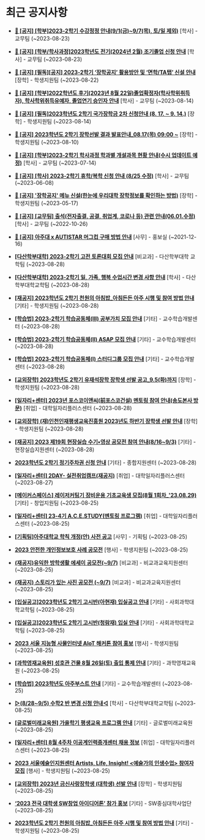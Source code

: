 # 최근 공지사항

* **[📌 [공지] [학부]2023-2학기 수강정정 안내(9/1(금)~9/7(목), 토/일 제외)](http://ajou.ac.kr/kr/ajou/notice.do?mode=view&amp;articleNo=220411&amp;article.offset=0&amp;articleLimit=30)**
 [학사] - 교무팀 (~2023-08-23)

* **[📌 [공지] [학부/학사과정]2023학년도 전기(2024년 2월) 조기졸업 신청 안내](http://ajou.ac.kr/kr/ajou/notice.do?mode=view&amp;articleNo=220402&amp;article.offset=0&amp;articleLimit=30)**
 [학사] - 교무팀 (~2023-08-23)

* **[📌 [공지] [필독][공지] 2023-2학기 ‘장학공지’ 활용방안 및 ‘면학/TA탭’ 신설 안내](http://ajou.ac.kr/kr/ajou/notice.do?mode=view&amp;articleNo=220288&amp;article.offset=0&amp;articleLimit=30)**
 [장학] - 학생지원팀 (~2023-08-22)

* **[📌 [공지] [학부]2022학년도 후기(2023년 8월 22일)졸업확정자(학사학위취득자), 학사학위취득유예자, 졸업연기 승인자 안내](http://ajou.ac.kr/kr/ajou/notice.do?mode=view&amp;articleNo=220071&amp;article.offset=0&amp;articleLimit=30)**
 [학사] - 교무팀 (~2023-08-14)

* **[📌 [공지] [필독]2023학년도 2학기 국가장학금 2차 신청안내 (8. 17. ~ 9. 14.)](http://ajou.ac.kr/kr/ajou/notice.do?mode=view&amp;articleNo=220054&amp;article.offset=0&amp;articleLimit=30)**
 [장학] - 학생지원팀 (~2023-08-14)

* **[📌 [공지] 2023학년도 2학기 장학선발 결과 발표안내_08.17(목) 09:00 ~](http://ajou.ac.kr/kr/ajou/notice.do?mode=view&amp;articleNo=219971&amp;article.offset=0&amp;articleLimit=30)**
 [장학] - 학생지원팀 (~2023-08-10)

* **[📌 [공지] [학부]2023-2학기 학사과정 학과별 개설과목 현황 안내(수시 업데이트 예정)](http://ajou.ac.kr/kr/ajou/notice.do?mode=view&amp;articleNo=219065&amp;article.offset=0&amp;articleLimit=30)**
 [학사] - 교무팀 (~2023-07-14)

* **[📌 [공지] [학사] 2023-2학기 휴학/복학 신청 안내 (8/25 수정)](http://ajou.ac.kr/kr/ajou/notice.do?mode=view&amp;articleNo=215587&amp;article.offset=0&amp;articleLimit=30)**
 [학사] - 교무팀 (~2023-06-08)

* **[📌 [공지] &#x27;장학공지&#x27; 메뉴 신설(한눈에 우리대학 장학정보를 확인하는 방법)](http://ajou.ac.kr/kr/ajou/notice.do?mode=view&amp;articleNo=214764&amp;article.offset=0&amp;articleLimit=30)**
 [장학] - 학생지원팀 (~2023-05-17)

* **[📌 [공지] [교무팀] 출석(전자출결, 공결, 취업계, 코로나 등) 관련 안내(06.01.수정)](http://ajou.ac.kr/kr/ajou/notice.do?mode=view&amp;articleNo=205552&amp;article.offset=0&amp;articleLimit=30)**
 [학사] - 교무팀 (~2022-10-26)

* **[📌 [공지] 아주대 x AUTISTAR 머그컵 구매 방법 안내](http://ajou.ac.kr/kr/ajou/notice.do?mode=view&amp;articleNo=147976&amp;article.offset=0&amp;articleLimit=30)**
 [사무] - 홍보실 (~2021-12-16)

* **[[다산학부대학] 2023-2학기 고전 토론대회 모집 안내](http://ajou.ac.kr/kr/ajou/notice.do?mode=view&amp;articleNo=220578&amp;article.offset=0&amp;articleLimit=30)**
 [비교과] - 다산학부대학 교학팀 (~2023-08-28)

* **[[다산학부대학] 2023-2학기 일, 가족, 행복 수업시간 변경 사항 안내](http://ajou.ac.kr/kr/ajou/notice.do?mode=view&amp;articleNo=220575&amp;article.offset=0&amp;articleLimit=30)**
 [학사] - 다산학부대학교학팀 (~2023-08-28)

* **[[재공지] 2023학년도 2학기 천원의 아침밥_아침든든 아주 시행 및 참여 방법 안내](http://ajou.ac.kr/kr/ajou/notice.do?mode=view&amp;articleNo=220570&amp;article.offset=0&amp;articleLimit=30)**
 [기타] - 학생지원팀 (~2023-08-28)

* **[[학습법] 2023-2학기 학습공동체(III) 공부가치 모집 안내](http://ajou.ac.kr/kr/ajou/notice.do?mode=view&amp;articleNo=220563&amp;article.offset=0&amp;articleLimit=30)**
 [기타] - 교수학습개발센터 (~2023-08-28)

* **[[학습법] 2023-2학기 학습공동체(II) ASAP 모집 안내](http://ajou.ac.kr/kr/ajou/notice.do?mode=view&amp;articleNo=220561&amp;article.offset=0&amp;articleLimit=30)**
 [기타] - 교수학습개발센터 (~2023-08-28)

* **[[학습법] 2023-2학기 학습공동체(I) 스터디그룹 모집 안내](http://ajou.ac.kr/kr/ajou/notice.do?mode=view&amp;articleNo=220560&amp;article.offset=0&amp;articleLimit=30)**
 [기타] - 교수학습개발센터 (~2023-08-28)

* **[[교외장학] 2023학년도 2학기 유재석장학 장학생 선발 공고_9.5(화)까지](http://ajou.ac.kr/kr/ajou/notice.do?mode=view&amp;articleNo=220551&amp;article.offset=0&amp;articleLimit=30)**
 [장학] - 학생지원팀 (~2023-08-28)

* **[[일자리+센터] 2023년 포스코이앤씨(前포스코건설) 멘토링 참여 안내(송도본사 방문)](http://ajou.ac.kr/kr/ajou/notice.do?mode=view&amp;articleNo=220548&amp;article.offset=0&amp;articleLimit=30)**
 [취업] - 대학일자리플러스센터 (~2023-08-28)

* **[[교외장학] (재)인천인재평생교육진흥원 2023년도 하반기 장학생 선발 안내](http://ajou.ac.kr/kr/ajou/notice.do?mode=view&amp;articleNo=220546&amp;article.offset=0&amp;articleLimit=30)**
 [장학] - 학생지원팀 (~2023-08-28)

* **[[재공지] 2023 제19회 현장실습 수기•영상 공모전 참여 안내(8/16~9/3)](http://ajou.ac.kr/kr/ajou/notice.do?mode=view&amp;articleNo=220544&amp;article.offset=0&amp;articleLimit=30)**
 [기타] - 현장실습지원센터 (~2023-08-28)

* **[2023학년도 2학기 정기주차권 신청 안내](http://ajou.ac.kr/kr/ajou/notice.do?mode=view&amp;articleNo=220540&amp;article.offset=0&amp;articleLimit=30)**
 [기타] - 종합지원센터 (~2023-08-28)

* **[[일자리+센터] 2DAY- 실전취업캠프(재공지)](http://ajou.ac.kr/kr/ajou/notice.do?mode=view&amp;articleNo=220535&amp;article.offset=0&amp;articleLimit=30)**
 [취업] - 대학일자리플러스센터 (~2023-08-27)

* **[[메이커스페이스] 레이저커팅기 장비운용 기초교육생 모집(8월 1회차_&#x27;23.08.29)](http://ajou.ac.kr/kr/ajou/notice.do?mode=view&amp;articleNo=220529&amp;article.offset=0&amp;articleLimit=30)**
 [기타] - 창업지원팀 (~2023-08-25)

* **[[일자리+센터] 23-4기 A.C.E.STUDY(멘토링 프로그램)](http://ajou.ac.kr/kr/ajou/notice.do?mode=view&amp;articleNo=220528&amp;article.offset=0&amp;articleLimit=30)**
 [취업] - 대학일자리플러스센터 (~2023-08-25)

* **[[기획팀]아주대학교 학칙 개정(안) 사전 공고](http://ajou.ac.kr/kr/ajou/notice.do?mode=view&amp;articleNo=220527&amp;article.offset=0&amp;articleLimit=30)**
 [사무] - 기획팀 (~2023-08-25)

* **[2023 안전한 개인정보보호 사례 공모전](http://ajou.ac.kr/kr/ajou/notice.do?mode=view&amp;articleNo=220521&amp;article.offset=0&amp;articleLimit=30)**
 [행사] - 학생지원팀 (~2023-08-25)

* **[(재공지)유익한 방학생활 에세이 공모전(~9/7)](http://ajou.ac.kr/kr/ajou/notice.do?mode=view&amp;articleNo=220520&amp;article.offset=0&amp;articleLimit=30)**
 [비교과] - 비교과교육지원센터 (~2023-08-25)

* **[(재공지) 스토리가 있는 사진 공모전 (~9/7)](http://ajou.ac.kr/kr/ajou/notice.do?mode=view&amp;articleNo=220519&amp;article.offset=0&amp;articleLimit=30)**
 [비교과] - 비교과교육지원센터 (~2023-08-25)

* **[[입실공고]2023학년도 2학기 고시반(아현재) 입실공고 안내](http://ajou.ac.kr/kr/ajou/notice.do?mode=view&amp;articleNo=220514&amp;article.offset=0&amp;articleLimit=30)**
 [기타] - 사회과학대학교학팀 (~2023-08-25)

* **[[입실공고]2023학년도 2학기 고시반(청람재) 입실 안내](http://ajou.ac.kr/kr/ajou/notice.do?mode=view&amp;articleNo=220513&amp;article.offset=0&amp;articleLimit=30)**
 [기타] - 사회과학대학교학팀 (~2023-08-25)

* **[2023 서울 지능형 사물인터넷 AIoT 해커톤 참여 홍보](http://ajou.ac.kr/kr/ajou/notice.do?mode=view&amp;articleNo=220511&amp;article.offset=0&amp;articleLimit=30)**
 [행사] - 학생지원팀 (~2023-08-25)

* **[[과학영재교육원] 성호관 건물 8월 26일(토) 출입 통제 안내](http://ajou.ac.kr/kr/ajou/notice.do?mode=view&amp;articleNo=220503&amp;article.offset=0&amp;articleLimit=30)**
 [기타] - 과학영재교육원 (~2023-08-25)

* **[[학습법] 2023학년도 아주부스트 안내](http://ajou.ac.kr/kr/ajou/notice.do?mode=view&amp;articleNo=220501&amp;article.offset=0&amp;articleLimit=30)**
 [기타] - 교수학습개발센터 (~2023-08-25)

* **[▷(8/28~9/5) 수학2 반 변경 신청 안내◁](http://ajou.ac.kr/kr/ajou/notice.do?mode=view&amp;articleNo=220497&amp;article.offset=0&amp;articleLimit=30)**
 [학사] - 다산학부대학교학팀 (~2023-08-25)

* **[[글로벌미래교육원] 가을학기 평생교육 프로그램 안내](http://ajou.ac.kr/kr/ajou/notice.do?mode=view&amp;articleNo=220490&amp;article.offset=0&amp;articleLimit=30)**
 [기타] - 글로벌미래교육원 (~2023-08-25)

* **[[일자리+센터] 8월 4주차 이공계인력중개센터 채용 정보](http://ajou.ac.kr/kr/ajou/notice.do?mode=view&amp;articleNo=220489&amp;article.offset=0&amp;articleLimit=30)**
 [취업] - 대학일자리플러스센터 (~2023-08-25)

* **[2023 서울예술인지원센터 Artists, Life, Insight! &lt;예술가의 인생수업&gt; 참여자 모집](http://ajou.ac.kr/kr/ajou/notice.do?mode=view&amp;articleNo=220486&amp;article.offset=0&amp;articleLimit=30)**
 [행사] - 학생지원팀 (~2023-08-25)

* **[[교외장학] 2023년 금신사랑장학생 (대학생) 선발 안내](http://ajou.ac.kr/kr/ajou/notice.do?mode=view&amp;articleNo=220481&amp;article.offset=0&amp;articleLimit=30)**
 [장학] - 학생지원팀 (~2023-08-25)

* **[‘2023 전국 대학생 SW창업 아이디어톤’ 참가 홍보](http://ajou.ac.kr/kr/ajou/notice.do?mode=view&amp;articleNo=220477&amp;article.offset=0&amp;articleLimit=30)**
 [기타] - SW중심대학사업단 (~2023-08-25)

* **[2023학년도 2학기 천원의 아침밥_아침든든 아주 시행 및 참여 방법 안내](http://ajou.ac.kr/kr/ajou/notice.do?mode=view&amp;articleNo=220475&amp;article.offset=0&amp;articleLimit=30)**
 [기타] - 학생지원팀 (~2023-08-25)
